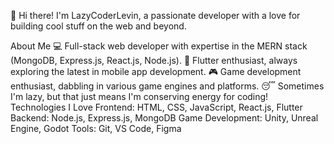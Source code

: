 👋 Hi there! I'm LazyCoderLevin, a passionate developer with a love for building cool stuff on the web and beyond.

About Me
💻 Full-stack web developer with expertise in the MERN stack (MongoDB, Express.js, React.js, Node.js).
📱 Flutter enthusiast, always exploring the latest in mobile app development.
🎮 Game development enthusiast, dabbling in various game engines and platforms.
😴 Sometimes I'm lazy, but that just means I'm conserving energy for coding!
Technologies I Love
Frontend: HTML, CSS, JavaScript, React.js, Flutter
Backend: Node.js, Express.js, MongoDB
Game Development: Unity, Unreal Engine, Godot
Tools: Git, VS Code, Figma
